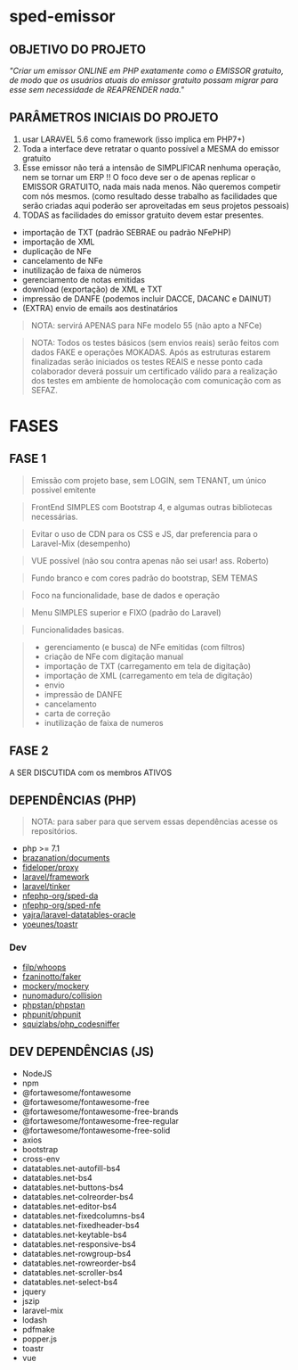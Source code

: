 # sped-emissor

## OBJETIVO DO PROJETO

*"Criar um emissor ONLINE em PHP exatamente como o EMISSOR gratuito, de modo que os usuários atuais do emissor gratuito possam migrar para esse sem necessidade de REAPRENDER nada."*

## PARÂMETROS INICIAIS DO PROJETO

1. usar LARAVEL 5.6 como framework (isso implica em PHP7+)
2. Toda a interface deve retratar o quanto possível a MESMA do emissor gratuito  
3. Esse emissor não terá a intensão de SIMPLIFICAR nenhuma operação, nem se tornar um ERP !! O foco deve ser o de apenas replicar o EMISSOR GRATUITO, nada mais nada menos. Não queremos competir com nós mesmos. (como resultado desse trabalho as facilidades que serão criadas aqui poderão ser aproveitadas em seus projetos pessoais)
4. TODAS as facilidades do emissor gratuito devem estar presentes.
  - importação de TXT (padrão SEBRAE ou padrão NFePHP)
  - importação de XML
  - duplicação de NFe
  - cancelamento de NFe
  - inutilização de faixa de números
  - gerenciamento de notas emitidas
  - download (exportação) de XML e TXT
  - impressão de DANFE (podemos incluir DACCE, DACANC e DAINUT)
  - (EXTRA) envio de emails aos destinatários

> NOTA: servirá APENAS para NFe modelo 55 (não apto a NFCe)

> NOTA: Todos os testes básicos (sem envios reais) serão feitos com dados FAKE e operações MOKADAS. Após as estruturas estarem finalizadas serão iniciados os testes REAIS e nesse ponto cada colaborador deverá possuir um certificado válido para a realização dos testes em ambiente de homolocação com comunicação com as SEFAZ.


# FASES

## FASE 1

> Emissão com projeto base, sem LOGIN, sem TENANT, um único possivel emitente

> FrontEnd SIMPLES com Bootstrap 4, e algumas outras bibliotecas necessárias.

> Evitar o uso de CDN para os CSS e JS, dar preferencia para o Laravel-Mix (desempenho)

> VUE possível (não sou contra apenas não sei usar! ass. Roberto)

> Fundo branco e com cores padrão do bootstrap, SEM TEMAS

> Foco na funcionalidade, base de dados e operação

> Menu SIMPLES superior e FIXO (padrão do Laravel)

> Funcionalidades basicas. 

> - gerenciamento (e busca) de NFe emitidas (com filtros)
> - criação de NFe com digitação manual
> - importação de TXT (carregamento em tela de digitação)
> - importação de XML (carregamento em tela de digitação)
> - envio
> - impressão de DANFE
> - cancelamento
> - carta de correção
> - inutilização de faixa de numeros

## FASE 2

A SER DISCUTIDA com os membros ATIVOS



## DEPENDÊNCIAS (PHP)

> NOTA: para saber para que servem essas dependências acesse os repositórios.

- php >= 7.1
- [brazanation/documents](https://github.com/brazanation/php-documents)
- [fideloper/proxy](https://github.com/fideloper/TrustedProxy)
- [laravel/framework](https://github.com/laravel/framework)
- [laravel/tinker](https://github.com/laravel/tinker)
- [nfephp-org/sped-da](https://github.com/nfephp-org/sped-da)
- [nfephp-org/sped-nfe](https://github.com/nfephp-org/sped-nfe)
- [yajra/laravel-datatables-oracle](https://github.com/yajra/laravel-datatables)
- [yoeunes/toastr](https://github.com/yoeunes/toastr)

### Dev

- [filp/whoops](https://github.com/filp/whoops)
- [fzaninotto/faker](https://github.com/fzaninotto/Faker)
- [mockery/mockery](https://github.com/mockery/mockery)
- [nunomaduro/collision](https://github.com/nunomaduro/collision)
- [phpstan/phpstan](https://github.com/phpstan/phpstan)
- [phpunit/phpunit](https://github.com/sebastianbergmann/phpunit)
- [squizlabs/php_codesniffer](https://github.com/squizlabs/PHP_CodeSniffer)

## DEV DEPENDÊNCIAS (JS)

- NodeJS
- npm
- @fortawesome/fontawesome
- @fortawesome/fontawesome-free
- @fortawesome/fontawesome-free-brands
- @fortawesome/fontawesome-free-regular
- @fortawesome/fontawesome-free-solid
- axios
- bootstrap
- cross-env
- datatables.net-autofill-bs4
- datatables.net-bs4
- datatables.net-buttons-bs4
- datatables.net-colreorder-bs4
- datatables.net-editor-bs4
- datatables.net-fixedcolumns-bs4
- datatables.net-fixedheader-bs4
- datatables.net-keytable-bs4
- datatables.net-responsive-bs4
- datatables.net-rowgroup-bs4
- datatables.net-rowreorder-bs4
- datatables.net-scroller-bs4
- datatables.net-select-bs4
- jquery
- jszip
- laravel-mix
- lodash
- pdfmake
- popper.js
- toastr
- vue



